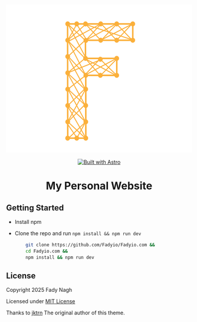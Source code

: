 <div align="center">
  <img alt="Logo" src="https://github.com/Fadyio/Fadyio.com/blob/main/static/img/logo.svg" height="400"/>
</div>
<div align="center">

[![Built with Astro](./public/v2/built-with-astro/small.svg)](https://astro.build)

</div>

<div align="center">

# My Personal Website

</div>


## Getting Started

- Install npm
- Clone the repo and run `npm install && npm run dev`

    ```bash
        git clone https://github.com/Fadyio/Fadyio.com &&
        cd Fadyio.com &&
        npm install && npm run dev
    ```

## License

Copyright 2025 Fady Nagh

Licensed under [MIT License](https://opensource.org/licenses/MIT)

Thanks to [jktrn](https://github.com/jktrn/astro-erudite) The original author of this theme.